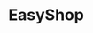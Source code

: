 # EasyShop
<!doctype html>
<html>
  <head>
    <!-- <script src="https://kit.fontawesome.com/b5cd237f8b.js" crossorigin="anonymous"></script> -->
    <script src="https://kit.fontawesome.com/b5cd237f8b.js" crossorigin="anonymous"></script>
  </head>

  <body>
    <!-- Ready to use Font Awesome. Activate interlock. Dynotherms - connected. Infracells - up. Icons are go! -->
  </body>
</html>
